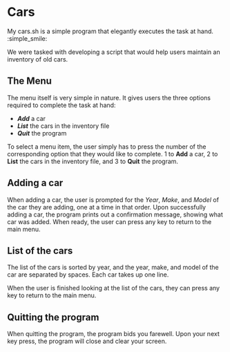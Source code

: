 # Cars

My cars.sh is a simple program that elegantly executes the task at hand. :simple_smile:

We were tasked with developing a script that would help users maintain an inventory of old cars.

## The Menu

The menu itself is very simple in nature.  It gives users the three options required to complete the task at hand:

* *__Add__* a car
* *__List__* the cars in the inventory file
* *__Quit__* the program

To select a menu item, the user simply has to press the number of the corresponding option that they would like to complete.  1 to __Add__ a car, 2 to __List__ the cars in the inventory file, and 3 to __Quit__ the program.

## Adding a car

When adding a car, the user is prompted for the *Year*, *Make*, and *Model* of the car they are adding, one at a time in that order.  Upon successfully adding a car, the program prints out a confirmation message, showing what car was added.  When ready, the user can press any key to return to the main menu.

## List of the cars

The list of the cars is sorted by year, and the year, make, and model of the car are separated by spaces.  Each car takes up one line.

When the user is finished looking at the list of the cars, they can press any key to return to the main menu.

## Quitting the program

When quitting the program, the program bids you farewell.  Upon your next key press, the program will close and clear your screen.
